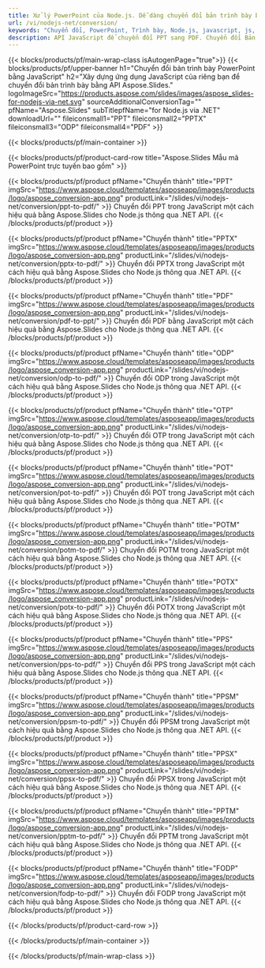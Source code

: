 ```yaml
---
title: Xử lý PowerPoint của Node.js. Dễ dàng chuyển đổi bản trình bày bằng Aspose.Slides.
url: /vi/nodejs-net/conversion/
keywords: "Chuyển đổi, PowerPoint, Trình bày, Node.js, javascript, js, PDF, Chuyển đổi sang PDF, PPT sang PDF"
description: API JavaScript để chuyển đổi PPT sang PDF. Chuyển đổi Bản trình bày sang JPG, PNG, HTML và các định dạng khác bằng JavaScript.
---
```


{{< blocks/products/pf/main-wrap-class isAutogenPage="true">}}
{{< blocks/products/pf/upper-banner h1="Chuyển đổi bản trình bày PowerPoint bằng JavaScript" h2="Xây dựng ứng dụng JavaScript của riêng bạn để chuyển đổi bản trình bày bằng API Aspose.Slides." logoImageSrc="https://products.aspose.com/slides/images/aspose_slides-for-nodejs-via-net.svg" sourceAdditionalConversionTag="" pfName="Aspose.Slides" subTitlepfName="for Node.js via .NET" downloadUrl="" fileiconsmall1="PPT" fileiconsmall2="PPTX" fileiconsmall3="ODP" fileiconsmall4="PDF" >}}

{{< blocks/products/pf/main-container >}}

{{< blocks/products/pf/product-card-row title="Aspose.Slides Mẫu mã PowerPoint trực tuyến bao gồm" >}}

{{< blocks/products/pf/product pfName="Chuyển thành" title="PPT" imgSrc="https://www.aspose.cloud/templates/asposeapp/images/products/logo/aspose_conversion-app.png" productLink="/slides/vi/nodejs-net/conversion/ppt-to-pdf/" >}}
Chuyển đổi PPT trong JavaScript một cách hiệu quả bằng Aspose.Slides cho Node.js thông qua .NET API.
{{< /blocks/products/pf/product >}}
{{< blocks/products/pf/product pfName="Chuyển thành" title="PPTX" imgSrc="https://www.aspose.cloud/templates/asposeapp/images/products/logo/aspose_conversion-app.png" productLink="/slides/vi/nodejs-net/conversion/pptx-to-pdf/" >}}
Chuyển đổi PPTX trong JavaScript một cách hiệu quả bằng Aspose.Slides cho Node.js thông qua .NET API.
{{< /blocks/products/pf/product >}}
{{< blocks/products/pf/product pfName="Chuyển thành" title="PDF" imgSrc="https://www.aspose.cloud/templates/asposeapp/images/products/logo/aspose_conversion-app.png" productLink="/slides/vi/nodejs-net/conversion/pdf-to-ppt/" >}}
Chuyển đổi PDF bằng JavaScript một cách hiệu quả bằng Aspose.Slides cho Node.js thông qua .NET API.
{{< /blocks/products/pf/product >}}
{{< blocks/products/pf/product pfName="Chuyển thành" title="ODP" imgSrc="https://www.aspose.cloud/templates/asposeapp/images/products/logo/aspose_conversion-app.png" productLink="/slides/vi/nodejs-net/conversion/odp-to-pdf/" >}}
Chuyển đổi ODP trong JavaScript một cách hiệu quả bằng Aspose.Slides cho Node.js thông qua .NET API.
{{< /blocks/products/pf/product >}}
{{< blocks/products/pf/product pfName="Chuyển thành" title="OTP" imgSrc="https://www.aspose.cloud/templates/asposeapp/images/products/logo/aspose_conversion-app.png" productLink="/slides/vi/nodejs-net/conversion/otp-to-pdf/" >}}
Chuyển đổi OTP trong JavaScript một cách hiệu quả bằng Aspose.Slides cho Node.js thông qua .NET API.
{{< /blocks/products/pf/product >}}
{{< blocks/products/pf/product pfName="Chuyển thành" title="POT" imgSrc="https://www.aspose.cloud/templates/asposeapp/images/products/logo/aspose_conversion-app.png" productLink="/slides/vi/nodejs-net/conversion/pot-to-pdf/" >}}
Chuyển đổi POT trong JavaScript một cách hiệu quả bằng Aspose.Slides cho Node.js thông qua .NET API.
{{< /blocks/products/pf/product >}}
{{< blocks/products/pf/product pfName="Chuyển thành" title="POTM" imgSrc="https://www.aspose.cloud/templates/asposeapp/images/products/logo/aspose_conversion-app.png" productLink="/slides/vi/nodejs-net/conversion/potm-to-pdf/" >}}
Chuyển đổi POTM trong JavaScript một cách hiệu quả bằng Aspose.Slides cho Node.js thông qua .NET API.
{{< /blocks/products/pf/product >}}
{{< blocks/products/pf/product pfName="Chuyển thành" title="POTX" imgSrc="https://www.aspose.cloud/templates/asposeapp/images/products/logo/aspose_conversion-app.png" productLink="/slides/vi/nodejs-net/conversion/potx-to-pdf/" >}}
Chuyển đổi POTX trong JavaScript một cách hiệu quả bằng Aspose.Slides cho Node.js thông qua .NET API.
{{< /blocks/products/pf/product >}}
{{< blocks/products/pf/product pfName="Chuyển thành" title="PPS" imgSrc="https://www.aspose.cloud/templates/asposeapp/images/products/logo/aspose_conversion-app.png" productLink="/slides/vi/nodejs-net/conversion/pps-to-pdf/" >}}
Chuyển đổi PPS trong JavaScript một cách hiệu quả bằng Aspose.Slides cho Node.js thông qua .NET API.
{{< /blocks/products/pf/product >}}
{{< blocks/products/pf/product pfName="Chuyển thành" title="PPSM" imgSrc="https://www.aspose.cloud/templates/asposeapp/images/products/logo/aspose_conversion-app.png" productLink="/slides/vi/nodejs-net/conversion/ppsm-to-pdf/" >}}
Chuyển đổi PPSM trong JavaScript một cách hiệu quả bằng Aspose.Slides cho Node.js thông qua .NET API.
{{< /blocks/products/pf/product >}}
{{< blocks/products/pf/product pfName="Chuyển thành" title="PPSX" imgSrc="https://www.aspose.cloud/templates/asposeapp/images/products/logo/aspose_conversion-app.png" productLink="/slides/vi/nodejs-net/conversion/ppsx-to-pdf/" >}}
Chuyển đổi PPSX trong JavaScript một cách hiệu quả bằng Aspose.Slides cho Node.js thông qua .NET API.
{{< /blocks/products/pf/product >}}
{{< blocks/products/pf/product pfName="Chuyển thành" title="PPTM" imgSrc="https://www.aspose.cloud/templates/asposeapp/images/products/logo/aspose_conversion-app.png" productLink="/slides/vi/nodejs-net/conversion/pptm-to-pdf/" >}}
Chuyển đổi PPTM trong JavaScript một cách hiệu quả bằng Aspose.Slides cho Node.js thông qua .NET API.
{{< /blocks/products/pf/product >}}
{{< blocks/products/pf/product pfName="Chuyển thành" title="FODP" imgSrc="https://www.aspose.cloud/templates/asposeapp/images/products/logo/aspose_conversion-app.png" productLink="/slides/vi/nodejs-net/conversion/fodp-to-pdf/" >}}
Chuyển đổi FODP trong JavaScript một cách hiệu quả bằng Aspose.Slides cho Node.js thông qua .NET API.
{{< /blocks/products/pf/product >}}


{{< /blocks/products/pf/product-card-row >}}

{{< /blocks/products/pf/main-container >}}
    
{{< /blocks/products/pf/main-wrap-class >}}
